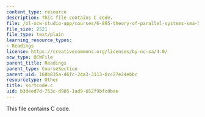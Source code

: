 ```yaml
---
content_type: resource
description: This file contains C code.
file: /ol-ocw-studio-app/courses/6-895-theory-of-parallel-systems-sma-5509-fall-2003/b3deed7d753cd9051ad9652f9bfc0bae_sortcode.c
file_size: 2521
file_type: text/plain
learning_resource_types:
- Readings
license: https://creativecommons.org/licenses/by-nc-sa/4.0/
ocw_type: OCWFile
parent_title: Readings
parent_type: CourseSection
parent_uid: 168b835a-d6fc-24a3-3113-0cc27e24ebbc
resourcetype: Other
title: sortcode.c
uid: b3deed7d-753c-d905-1ad9-652f9bfc0bae
---
```

This file contains C code.